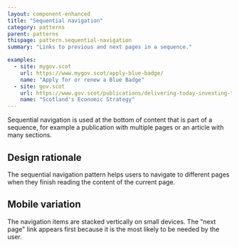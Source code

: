 ```yaml
---
layout: component-enhanced
title: "Sequential navigation"
category: patterns
parent: patterns
thispage: pattern.sequential-navigation
summary: "Links to previous and next pages in a sequence."

examples:
  - site: mygov.scot
    url: https://www.mygov.scot/apply-blue-badge/
    name: "Apply for or renew a Blue Badge"
  - site: gov.scot
    url: https://www.gov.scot/publications/delivering-today-investing-tomorrow-governments-programme-scotland-2018-19/
    name: "Scotland's Economic Strategy"
---
```


Sequential navigation is used at the bottom of content that is part of a sequence, for example a publication with multiple pages or an article with many sections. 

## Design rationale

The sequential navigation pattern helps users to navigate to different pages when they finish reading the content of the current page.
 
## Mobile variation

The navigation items are stacked vertically on small devices. The "next page" link appears first because it is the most likely to be needed by the user.
